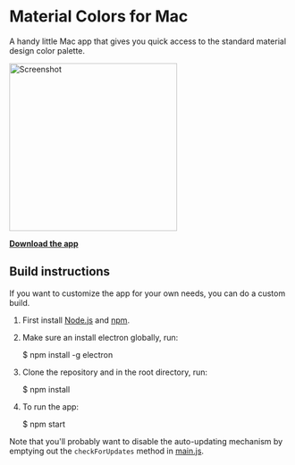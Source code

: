 # Material Colors for Mac

A handy little Mac app that gives you quick access to the standard material design color palette.

<img src="https://d13yacurqjgara.cloudfront.net/users/6295/screenshots/2594885/colors_2x.png" width="300" alt="Screenshot">

**[Download the app](https://github.com/romannurik/MaterialColorsApp/releases/download/v1.1.0/MaterialColors-1.1.0.zip)**

## Build instructions

If you want to customize the app for your own needs, you can do a custom build.

  1. First install [Node.js](https://nodejs.org/) and [npm](https://www.npmjs.com/).
  2. Make sure an install electron globally, run: 
        
        $ npm install -g electron

  3. Clone the repository and in the root directory, run:

        $ npm install

  4. To run the app:

        $ npm start

Note that you'll probably want to disable the auto-updating mechanism by emptying out the `checkForUpdates` method in
[main.js](https://github.com/romannurik/MaterialColorsApp/blob/master/app/main.js).
